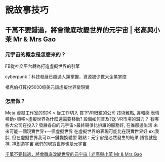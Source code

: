 # 說故事技巧

## 千萬不要錯過，將會徹底改變世界的元宇宙 | 老高與小茉 Mr & Mrs Gao

### 元宇宙的概念是怎麼來的？

FB從社交平台轉為打造虛擬世界的引擎

cyberpunk：科技發展已超過人類掌握，資源被少數大企業掌控

祖克伯打算投5000億美元讓虛擬世界變現實

### 怎麼做？

Meta
虛擬工作室的SDK > 從工作切入
買下VR眼鏡的公司
技術難點, 違和感
表情
移動>順移>虛擬世界為什麼還需要移動?
設備如何普及?送
VR市場的潛力？
有哪些大公司在投入?
發展各自的元宇宙>最終競爭比拚誰的服務好, 在誰那邊生活
未來可能一個現實世界+一個虛擬世界
在虛擬世界的表現可能比在現實世界好
ex:我胖, 但在虛擬世界我可以一鍵變換體型
觀點：元宇宙是必然發生的結果
語言就是神, 神創造宇宙
我們的現實世界也是元宇宙

[千萬不要錯過，將會徹底改變世界的元宇宙 | 老高與小茉 Mr & Mrs Gao](https://www.youtube.com/watch?v=hm5K-PBz0rg)
